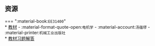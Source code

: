 ## 资源  
=== ":material-book:`EE31400`"  
    * [教材](http://api.xtaoa.com/api/lanzou.php?url=https://cqu-openlib.lanzout.com/iL7CS29i5uuf&type=down) - :material-format-quote-open:`电机学` - :material-account:`汤蕴璆` - :material-printer:`机械工业出版社`  
        * [教材习题解答](http://api.xtaoa.com/api/lanzou.php?url=https://cqu-openlib.lanzout.com/i5nVp29i5v4f&type=down)